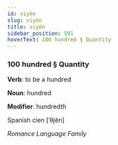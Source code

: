 ```yaml
---
id: viyën
slug: viyën
title: viyën
sidebar_position: 591
hoverText: 100 hundred § Quantity
---
```


### 100 hundred § Quantity

**Verb**: to be a hundred

**Noun**: hundred

**Modifier**: hundredth

Spanish cien [ˈθjẽn]

*Romance Language Family*